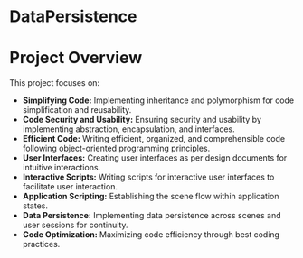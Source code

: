 # DataPersistence
 

# Project Overview

This project focuses on:

- **Simplifying Code:** Implementing inheritance and polymorphism for code simplification and reusability.
- **Code Security and Usability:** Ensuring security and usability by implementing abstraction, encapsulation, and interfaces.
- **Efficient Code:** Writing efficient, organized, and comprehensible code following object-oriented programming principles.
- **User Interfaces:** Creating user interfaces as per design documents for intuitive interactions.
- **Interactive Scripts:** Writing scripts for interactive user interfaces to facilitate user interaction.
- **Application Scripting:** Establishing the scene flow within application states.
- **Data Persistence:** Implementing data persistence across scenes and user sessions for continuity.
- **Code Optimization:** Maximizing code efficiency through best coding practices.


